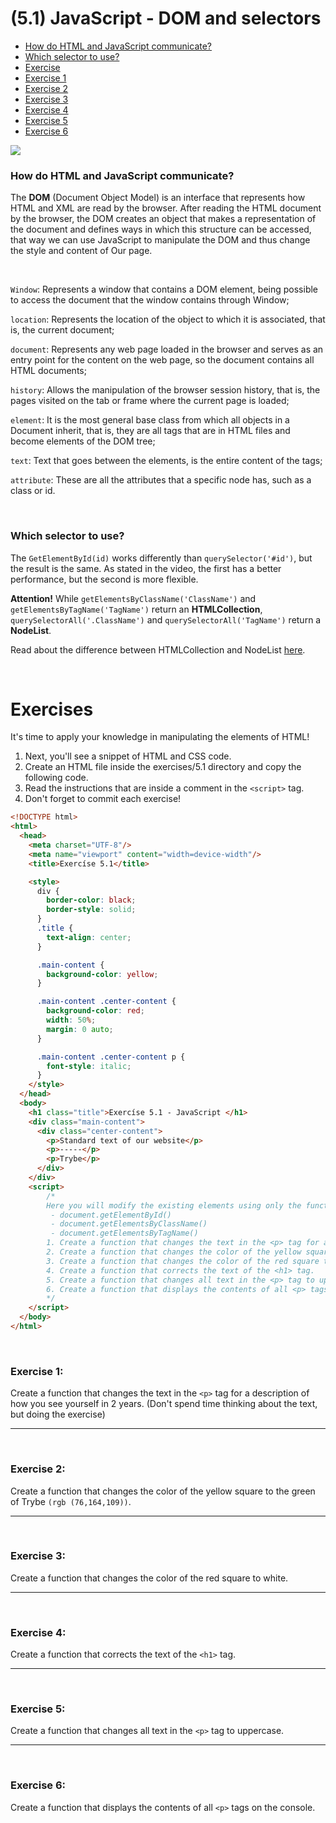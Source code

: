 # (5.1) JavaScript - DOM and selectors
  - [How do HTML and JavaScript communicate?](#How-do-HTML-and-JavaScript-communicate?)
  - [Which selector to use?](#Which-selector-to-use?)
  - [Exercise](#exercises)
  - [Exercise 1](#exercise-1)
  - [Exercise 2](#exercise-2)
  - [Exercise 3](#exercise-3)
  - [Exercise 4](#exercise-4)
  - [Exercise 5](#exercise-5)
  - [Exercise 6](#exercise-6)

<img src="https://course.betrybe.com//fundamentals/javascript/images/dom.jpg">

### How do HTML and JavaScript communicate?
The **DOM** (Document Object Model) is an interface that represents how HTML and XML are read by the browser. After reading the HTML document by the browser, the DOM creates an object that makes a representation of the document and defines ways in which this structure can be accessed, that way we can use JavaScript to manipulate the DOM and thus change the style and content of Our page.

<br>

`Window`: Represents a window that contains a DOM element, being possible to access the document that the window contains through Window;

`location`: Represents the location of the object to which it is associated, that is, the current document;

`document`: Represents any web page loaded in the browser and serves as an entry point for the content on the web page, so the document contains all HTML documents;

`history`: Allows the manipulation of the browser session history, that is, the pages visited on the tab or frame where the current page is loaded;

`element`: It is the most general base class from which all objects in a Document inherit, that is, they are all tags that are in HTML files and become elements of the DOM tree;

`text`: Text that goes between the elements, is the entire content of the tags;

`attribute`: These are all the attributes that a specific node has, such as a class or id.

<br>

### Which selector to use?

The `GetElementById(id)` works differently than `querySelector('#id')`, but the result is the same. As stated in the video, the first has a better performance, but the second is more flexible.

**Attention!** While `getElementsByClassName('ClassName')` and `getElementsByTagName('TagName')` return an **HTMLCollection**, `querySelectorAll('.ClassName')` and `querySelectorAll('TagName')` return a **NodeList**.

Read about the difference between HTMLCollection and NodeList [here](https://teamtreehouse.com/community/understanding-the-difference-between-an-htmlcollection-and-a-nodelist).

<br>

# Exercises

It's time to apply your knowledge in manipulating the elements of HTML!
1. Next, you'll see a snippet of HTML and CSS code.
2. Create an HTML file inside the exercises/5.1 directory and copy the following code.
3. Read the instructions that are inside a comment in the `<script>` tag.
4. Don't forget to commit each exercise!

```html
<!DOCTYPE html>
<html>
  <head>
    <meta charset="UTF-8"/>
    <meta name="viewport" content="width=device-width"/>
    <title>Exercíse 5.1</title>

    <style>
      div {
        border-color: black;
        border-style: solid;
      }
      .title {
        text-align: center;
      }

      .main-content {
        background-color: yellow;
      }

      .main-content .center-content {
        background-color: red;
        width: 50%;
        margin: 0 auto;
      }

      .main-content .center-content p {
        font-style: italic;
      }
    </style>
  </head>
  <body>
    <h1 class="title">Exercíse 5.1 - JavaScript </h1>
    <div class="main-content">
      <div class="center-content">
        <p>Standard text of our website</p>
        <p>-----</p>
        <p>Trybe</p>
      </div>
    </div>
    <script>
        /*
        Here you will modify the existing elements using only the functions:
         - document.getElementById()
         - document.getElementsByClassName()
         - document.getElementsByTagName()
        1. Create a function that changes the text in the <p> tag for a description of how you see yourself in 2 years. (Don't spend time thinking about the text, but doing the exercise)
        2. Create a function that changes the color of the yellow square to Trybe's green (rgb(76,164,109)).
        3. Create a function that changes the color of the red square to white.
        4. Create a function that corrects the text of the <h1> tag.
        5. Create a function that changes all text in the <p> tag to uppercase.
        6. Create a function that displays the contents of all <p> tags on the console.
        */
    </script>
  </body>
</html>
```

<br>


### Exercise 1:
Create a function that changes the text in the `<p>` tag for a description of how you see yourself in 2 years. (Don't spend time thinking about the text, but doing the exercise)

<hr>
<br>

### Exercise 2:
Create a function that changes the color of the yellow square to the green of Trybe `(rgb (76,164,109))`.

<hr>
<br>

### Exercise 3:
Create a function that changes the color of the red square to white.

<hr>
<br>

### Exercise 4:
Create a function that corrects the text of the `<h1>` tag.

<hr>
<br>

### Exercise 5:
Create a function that changes all text in the `<p>` tag to uppercase.

<hr>
<br>

### Exercise 6:
Create a function that displays the contents of all `<p>` tags on the console.
